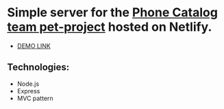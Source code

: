 # Simple server for the [Phone Catalog team pet-project](https://fe-aug22-ta-y-take.github.io/phone_catalog_front-end/) hosted on Netlify.
- [DEMO LINK](https://effulgent-elf-0da1cb.netlify.app/.netlify/functions/server)

## Technologies:
- Node.js
- Express
- MVC pattern
